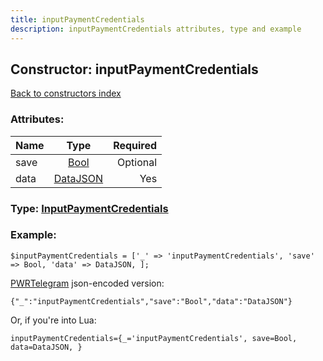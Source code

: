 ```yaml
---
title: inputPaymentCredentials
description: inputPaymentCredentials attributes, type and example
---
```

## Constructor: inputPaymentCredentials  
[Back to constructors index](index.md)



### Attributes:

| Name     |    Type       | Required |
|----------|:-------------:|---------:|
|save|[Bool](../types/Bool.md) | Optional|
|data|[DataJSON](../types/DataJSON.md) | Yes|



### Type: [InputPaymentCredentials](../types/InputPaymentCredentials.md)


### Example:

```
$inputPaymentCredentials = ['_' => 'inputPaymentCredentials', 'save' => Bool, 'data' => DataJSON, ];
```  

[PWRTelegram](https://pwrtelegram.xyz) json-encoded version:

```
{"_":"inputPaymentCredentials","save":"Bool","data":"DataJSON"}
```


Or, if you're into Lua:  


```
inputPaymentCredentials={_='inputPaymentCredentials', save=Bool, data=DataJSON, }

```


